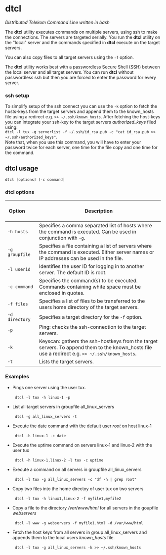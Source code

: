 # dtcl
_Distributed Telekom Command Line written in bash_

The **dtcl** utility executes commands on multiple servers, using ssh to make the connections. The servers are targeted serially. You run the **dtcl** utility on the "local" server and the commands specified in **dtcl** execute on the target servers.

You can also copy files to all target servers using the `-f` option.

The **dtcl** utility works best with a passwordless Secure Shell (SSH) between the local server and all target servers. You can run **dtcl** without passwordless ssh but then you are forced to enter the password for every server.  

### ssh setup

To simplify setup of the ssh connect you can use the `-k` option to fetch the hosts-keys from the target servers and append them to the known_hosts file using a redirect e.g. `>> ~/.ssh/known_hosts`.
After fetching the host-keys you can integrate your ssh-key to the target servers _authorized_keys_ filed using:<br> 
`dtcl -l tux -g serverlist -f ~/.ssh/id_rsa.pub -c "cat id_rsa.pub >> ~/.ssh/authorized_keys"`.<br> 
Note that, when you use this command, you will have to enter your password twice for each server, one time for the file copy and one time for the command.


## dtcl usage

`dtcl [options] [-c command]`

### dtcl options 	


| &nbsp; &nbsp; &nbsp; &nbsp; Option &nbsp; &nbsp; &nbsp; &nbsp; | Description |
| ------------------------- | --- |
| `-h hosts` | Specifies a comma separated list of hosts where the command is executed. Can be used in conjunction with `-g`. |
| `-g groupfile` | Specifies a file containing a list of servers where the command is executed. Either server names or IP addresses can be used in the file. |
| `-l userid` | Identifies the user ID for logging in to another server. The default ID is root.|
| `-c command` | Specifies the command(s) to be executed. Commands containing white space must be enclosed in quotes. | 
| `-f files` | Specifies a list of files to be transferred to the users home directory of the target servers. |
| `-d directory` | Specifies a target directory for the `-f` option. |
| `-p` | Ping: checks the ssh-connection to the target servers. |
| `-k` | Keyscan: gathers the ssh-hostkeys from the target servers. To append them to the known_hosts file use a redirect e.g. `>> ~/.ssh/known_hosts`. |
| `-t` | Lists the target servers. |

### Examples

- Pings one server using the user tux.

&nbsp;&nbsp;&nbsp;&nbsp;&nbsp;&nbsp;&nbsp;&nbsp;`dtcl -l tux -h linux-1 -p`

- List all target servers in groupfile all_linux_servers

&nbsp;&nbsp;&nbsp;&nbsp;&nbsp;&nbsp;&nbsp;&nbsp;`dtcl -g all_linux_servers -t`

- Execute the date command with the default user _root_ on host linux-1

&nbsp;&nbsp;&nbsp;&nbsp;&nbsp;&nbsp;&nbsp;&nbsp;`dtcl -h linux-1 -c date`

- Execute the uptime command on servers linux-1 and linux-2 with the user tux

&nbsp;&nbsp;&nbsp;&nbsp;&nbsp;&nbsp;&nbsp;&nbsp;`dtcl -h linux-1,linux-2 -l tux -c uptime`

- Execute a command on all servers in groupfile all_linux_servers

&nbsp;&nbsp;&nbsp;&nbsp;&nbsp;&nbsp;&nbsp;&nbsp;`dtcl -l tux -g all_linux_servers -c "df -h | grep root"`

- Copy two files into the home directoy of user tux on two servers

&nbsp;&nbsp;&nbsp;&nbsp;&nbsp;&nbsp;&nbsp;&nbsp;`dtcl -l tux -h linux1,linux-2 -f myfile1,myfile2`

- Copy a file to the directory _/var/www/html_ for all servers in the goupfile _webservers_

&nbsp;&nbsp;&nbsp;&nbsp;&nbsp;&nbsp;&nbsp;&nbsp;`dtcl -l www -g webservers -f myfile1.html -d /var/www/html`

- Fetch the host keys from all servers in group all_linux_servers and appends them to the local users _known_hosts_ file. 

&nbsp;&nbsp;&nbsp;&nbsp;&nbsp;&nbsp;&nbsp;&nbsp;`dtcl -l tux -g all_linux_servers -k >> ~/.ssh/known_hosts`
